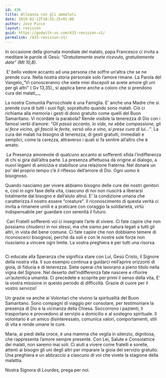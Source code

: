```yaml
---
id: 436
title: Alleanza con gli ammalati
date: 2019-02-12T18:55:25+01:00
author: Jose Picco
layout: revision
guid: https://godwith-us.com/433-revision-v1/
permalink: /433-revision-v1/
---
```

In occasione della giornata mondiale del malato, papa Francesco ci invita a meditare le parole di Gesù: _“Gratuitamente avete ricevuto, gratuitamente date” (Mt 10,8)_.

&nbsp;E’ bello vedere accanto ad una persona che soffre un’altra che se ne prende cura. Nella nostra storia personale solo l’amore rimane. La Parola del Vangelo_“Vi conosceranno che siete miei discepoli se avete amore gli uni per gli altri” ( Gv 13,35)_ si applica bene anche a coloro che si prendono cura dei malati_._ 

La nostra Comunità Parrocchiale é una Famiglia. E’ anche una Madre che si prende cura di tutti i suoi figli, soprattutto quando sono malati. Ciò ci richiama alla memoria i gesti di dono gratuito come quelli del Buon Samaritano. Vi ricordate la parabola? Rende visibile la tenerezza di Dio con i famosi verbi d’amore: _“Gli passò accanto, lo vide, ne ebbe compassione, gli si fece vicino, gli fasciò le ferite, versò olio e vino, si prese cura di lui…”_. La cura dei malati ha bisogno di tenerezza, di gesti gratuiti, immediati e semplici, come la carezza, attraverso i quali si fa sentire all’altro che è amato. 

&nbsp;La Presenza amorevole di qualcuno accanto ai sofferenti sfida l’indifferenza di chi si gira dall’altra parte. La presenza affettuosa dà origine al dialogo, a nuovi legami di amicizia e stabilisce una relazione fraterna. Nel donare un po’ del proprio tempo c’è il riflesso dell’amore di Dio. Ogni uomo è bisognoso. 

Quando nasciamo per vivere abbiamo bisogno delle cure dei nostri genitori e, così in ogni fase della vita, ciascuno di noi non riuscirà a liberarsi totalmente dal bisogno e dall’aiuto altrui. E’ la condizione umana che caratterizza il nostro essere “creature”. Il riconoscimento di questa verità ci invita a rimanere umili e a praticare con coraggio la solidarietà, virtù indispensabile per guardare con serenità il futuro.

&nbsp;Cari Fratelli sofferenti voi ci insegnate l’arte di vivere. Ci fate capire che non possiamo chiuderci in noi stessi, ma che siamo per natura legati a tutti gli altri, in vista del bene comune. Ci fate capire che non dobbiamo temere di riconoscerci bisognosi, perché da soli e con le nostre sole forze non riusciamo a vincere ogni limite. La vostra preghiera è per tutti una risorsa. <figure class="wp-block-image">

<img src="https://godwith-us.com/wp-content/uploads/2019/02/Buon-samaritano.jpg" alt="" class="wp-image-435" srcset="https://incercadidio.com/wp-content/uploads/2019/02/Buon-samaritano.jpg 616w, https://incercadidio.com/wp-content/uploads/2019/02/Buon-samaritano-300x185.jpg 300w" sizes="(max-width: 616px) 100vw, 616px" /> </figure> 

Ci educate alla Speranza che significa stare con Lui, Gesù Cristo, il Signore della nostra vita. Il suo esempio continua a guidarci nell’aprire orizzonti di gioia, di fiducia e di tenerezza. Siete operai che lavorano a pieno titolo nella vigna del Signore. Nel deserto dell’indifferenza fate nascere e rifiorire un’autentica umanità. Ci precedete e scoprite per primi il senso della vita, E’ la vostra missione in questo periodo di difficoltà. Grazie di cuore per il vostro servizio!

Un grazie va anche ai Volontari che vivono la spiritualità del Buon Samaritano. Sono compagni di viaggio per consolare, per testimoniare la presenza di Dio e la vicinanza della Chiesa. Soccorrono i pazienti, li trasportano e provvedono al servizio a domicilio e al sostegno spirituale. Il volontario è un amico disinteressato, comunica valori, comportamenti, stili di vita e rende umane le cure.

Maria, ai piedi della croce, è una mamma che veglia in silenzio, dignitosa, che rappresenta l’amore sempre presente. Con Lei, Salute e Consolatrice dei malati, non saremo mai soli. Ci aiuti a vivere come fratelli e sorelle, attenti ai bisogni gli uni degli altri per imparare la gioia del servizio gratuito. Una preghiera e un abbraccio a ciascuno di voi che vivete la stagione della malattia.

Nostra Signora di Lourdes, prega per noi.